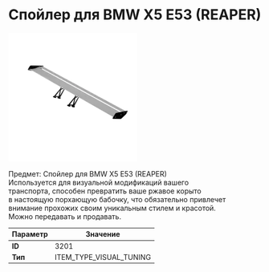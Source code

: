 # Спойлер для BMW X5 E53 (REAPER)

![Item Image](../img/3201.webp?raw=true)

Предмет: Спойлер для BMW X5 E53 (REAPER)<br>Используется для визуальной модификаций вашего<br>транспорта, способен превратить ваше ржавое корыто<br>в настоящую порхающую бабочку, что обязательно привлечет<br>внимание прохожих своим уникальным стилем и красотой.<br>Можно передавать и продавать.


| Параметр | Значение |
|----------|----------|
| **ID** | 3201 |
| **Тип** | ITEM_TYPE_VISUAL_TUNING |

